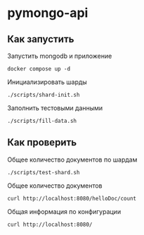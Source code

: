 # pymongo-api

## Как запустить

Запустить mongodb и приложение

```shell
docker compose up -d
```

Инициализировать шарды

```shell
./scripts/shard-init.sh
```

Заполнить тестовыми данными

```shell
./scripts/fill-data.sh
```


## Как проверить

Общее количество документов по шардам

```shell
./scripts/test-shard.sh
```

Общее количество документов

```shell
curl http://localhost:8080/helloDoc/count
```

Общая информация по конфигурации

```shell
curl http://localhost:8080/
```